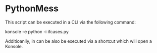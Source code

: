 # PythonMess
This script can be executed in a CLI via the following command:

konsole -e python -i ifcases.py

Additioanlly, in can be also be executed via a shortcut which will open a Konsole. 
